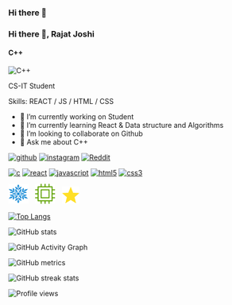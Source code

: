 ### Hi there 👋

### Hi there 👋, Rajat Joshi
#### C++
![C++](https://avatars.githubusercontent.com/u/78920780?s=400&u=3b58467e314f44917584cafe016f797584010e89&v=4)

CS-IT Student

Skills:  REACT / JS / HTML / CSS

- 🔭 I’m currently working on Student 
- 🌱 I’m currently learning React & Data structure and Algorithms 
- 👯 I’m looking to collaborate on Github 
- 💬 Ask me about C++ 


[<img src='https://cdn.jsdelivr.net/npm/simple-icons@3.0.1/icons/github.svg' alt='github' height='40'>](https://github.com/18-RAJAT)  [<img src='https://cdn.jsdelivr.net/npm/simple-
icons@3.0.1/icons/instagram.svg' alt='instagram' height='40'>](https://www.instagram.com/rajat_joshi_18/)  [<img src='https://cdn.jsdelivr.net/npm/simple-icons@3.0.1/icons/reddit.svg' alt='Reddit' height='40'>](https://www.reddit.com/user/Rajat_1835) 


 [<img src='https://cdn.jsdelivr.net/npm/simple-icons@3.0.1/icons/c.svg' alt='c' height='40'>](https://www.google.com/url?sa=i&url=https%3A%2F%2Fwww.redbubble.com%2Fi%2Fgreeting-card%2FC-logo-by-hipstuff%2F27700438.5MT14&psig=AOvVaw2ZExBGMb50jEWG--hcfUyr&ust=1641815481399000&source=images&cd=vfe&ved=0CAsQjRxqFwoTCLjDitjNpPUCFQAAAAAdAAAAABAK)  [<img src='https://cdn.jsdelivr.net/npm/simple-icons@3.0.1/icons/react.svg' alt='react' height='40'>](https://www.google.com/url?sa=i&url=https%3A%2F%2Fcommons.wikimedia.org%2Fwiki%2FFile%3AReact-icon.svg&psig=AOvVaw19AogqBEs75uvL7PoUC5qf&ust=1641815522636000&source=images&cd=vfe&ved=0CAsQjRxqFwoTCOjgmc7NpPUCFQAAAAAdAAAAABAD)  [<img src='https://cdn.jsdelivr.net/npm/simple-icons@3.0.1/icons/javascript.svg' alt='javascript' height='40'>](https://www.google.com/url?sa=i&url=https%3A%2F%2Fwww.freepnglogos.com%2Fpics%2Fjavascript&psig=AOvVaw0tZoYxCRGa6dGdbnrDws1c&ust=1641815649567000&source=images&cd=vfe&ved=0CAsQjRxqFwoTCKiu24rOpPUCFQAAAAAdAAAAABAI)  [<img src='https://cdn.jsdelivr.net/npm/simple-icons@3.0.1/icons/html5.svg' alt='html5' height='40'>](https://www.google.com/url?sa=i&url=https%3A%2F%2Fcommons.wikimedia.org%2Fwiki%2FFile%3AHTML5_logo_and_wordmark.svg&psig=AOvVaw3VhWFIjcdDPn19F7kq8573&ust=1641815678609000&source=images&cd=vfe&ved=0CAsQjRxqFwoTCKjbopjOpPUCFQAAAAAdAAAAABAD)  [<img src='https://cdn.jsdelivr.net/npm/simple-icons@3.0.1/icons/css3.svg' alt='css3' height='40'>](https://www.google.com/url?sa=i&url=https%3A%2F%2Fen.wikipedia.org%2Fwiki%2FCSS&psig=AOvVaw3O3Ztc6gmY1xCs8Q0FGANS&ust=1641815722163000&source=images&cd=vfe&ved=0CAsQjRxqFwoTCNCz3qzOpPUCFQAAAAAdAAAAABAD)  

<a href='https://archiveprogram.github.com/'><img src='https://raw.githubusercontent.com/acervenky/animated-github-badges/master/assets/acbadge.gif' width='40' height='40'></a> <a href='https://docs.github.com/en/developers'><img src='https://raw.githubusercontent.com/acervenky/animated-github-badges/master/assets/devbadge.gif' width='40' height='40'></a> <a href='https://stars.github.com/'><img src='https://raw.githubusercontent.com/acervenky/animated-github-badges/master/assets/starbadge.gif' width='35' height='35'></a> 

[![Top Langs](https://github-readme-stats.vercel.app/api/top-langs/?username=18-RAJAT)](https://github.com/anuraghazra/github-readme-stats)

![GitHub stats](https://github-readme-stats.vercel.app/api?username=18-RAJAT&show_icons=true)  

![GitHub Activity Graph](https://activity-graph.herokuapp.com/graph?username=18-RAJAT)  

![GitHub metrics](https://metrics.lecoq.io/18-RAJAT)  

![GitHub streak stats](https://github-readme-streak-stats.herokuapp.com/?user=18-RAJAT)  

![Profile views](https://gpvc.arturio.dev/18-RAJAT)  
